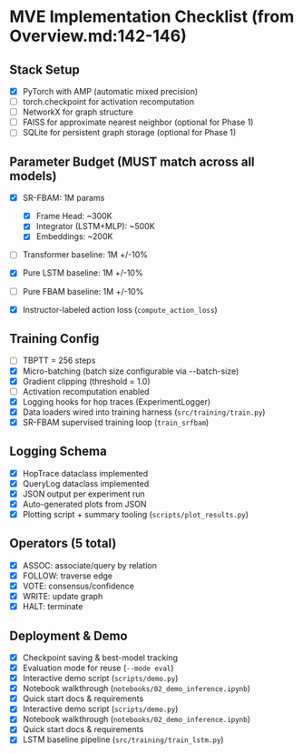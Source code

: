 # MVE Implementation Checklist (from Overview.md:142-146)

## Stack Setup
- [x] PyTorch with AMP (automatic mixed precision)
- [ ] torch.checkpoint for activation recomputation
- [ ] NetworkX for graph structure
- [ ] FAISS for approximate nearest neighbor (optional for Phase 1)
- [ ] SQLite for persistent graph storage (optional for Phase 1)

## Parameter Budget (MUST match across all models)
- [x] SR-FBAM: 1M params
  - [x] Frame Head: ~300K
  - [x] Integrator (LSTM+MLP): ~500K
  - [x] Embeddings: ~200K
- [ ] Transformer baseline: 1M +/-10%
- [x] Pure LSTM baseline: 1M +/-10%
- [ ] Pure FBAM baseline: 1M +/-10%

- [x] Instructor-labeled action loss (`compute_action_loss`)

## Training Config
- [ ] TBPTT = 256 steps
- [x] Micro-batching (batch size configurable via --batch-size)
- [x] Gradient clipping (threshold = 1.0)
- [ ] Activation recomputation enabled
- [x] Logging hooks for hop traces (ExperimentLogger)
- [x] Data loaders wired into training harness (`src/training/train.py`)
- [x] SR-FBAM supervised training loop (`train_srfbam`)

## Logging Schema
- [x] HopTrace dataclass implemented
- [x] QueryLog dataclass implemented
- [x] JSON output per experiment run
- [x] Auto-generated plots from JSON
- [x] Plotting script + summary tooling (`scripts/plot_results.py`)

## Operators (5 total)
- [x] ASSOC: associate/query by relation
- [x] FOLLOW: traverse edge
- [x] VOTE: consensus/confidence
- [x] WRITE: update graph
- [x] HALT: terminate

## Deployment & Demo
- [x] Checkpoint saving & best-model tracking
- [x] Evaluation mode for reuse (`--mode eval`)
- [x] Interactive demo script (`scripts/demo.py`)
- [x] Notebook walkthrough (`notebooks/02_demo_inference.ipynb`)
- [x] Quick start docs & requirements
- [x] Interactive demo script (`scripts/demo.py`)
- [x] Notebook walkthrough (`notebooks/02_demo_inference.ipynb`)
- [x] Quick start docs & requirements
- [x] LSTM baseline pipeline (`src/training/train_lstm.py`)
